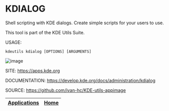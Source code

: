 # KDIALOG

 Shell scripting with KDE dialogs. Create simple scripts for your users to use.

 This tool is part of the KDE Utils Suite.

 USAGE:
 ```
 kdeutils kdialog [OPTIONS] [ARGUMENTS]
 ```

 ![image](https://develop.kde.org/docs/administration/kdialog/password.png)

 SITE: https://apps.kde.org
 
 DOCUMENTATION: https://develop.kde.org/docs/administration/kdialog

 SOURCE: https://github.com/ivan-hc/KDE-utils-appimage

 | [Applications](https://portable-linux-apps.github.io/apps.html) | [Home](https://portable-linux-apps.github.io)
 | --- | --- |
